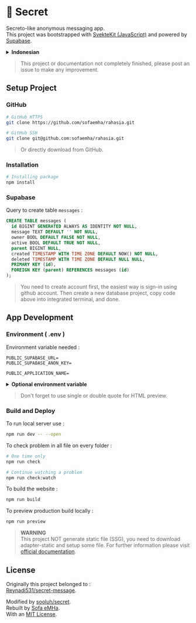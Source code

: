 # :eyes: Secret

Secreto-like anonymous messaging app.<br>
This project was bootstrapped with [SvekteKit (JavaScript)](https://kit.svelte.dev/) and powered by [Supabase](https://supabase.io/).

<details>
  <summary><b>Indonesian</b></summary>
    Pengirim pesan anonim mirip <a href="https://secreto.site/">secreto</a>.
    Aplikasi ini menggunakan framework <a href="https://kit.svelte.dev/">SvelteKit (JavaScript)</a> yang didukung basisdata <a href="https://supabase.io/">Supabase</a>.
    Proyek ini terinspirasi dari <a href="https://github.com/sooluh/secret"><code>@sooluh/secret</code></a>, dan orisinal milik <a href="https://github.com/Reynadi531/secret-message"><code>@Reynadi531/secret-message</code></a>.
</details>

> This project or documentation not completely finished, please post an issue to make any improvement.

## Setup Project

### GitHub

```bash
# GitHub HTTPS
git clone https://github.com/sofaemha/rahasia.git
```
```bash
# GitHub SSH
git clone git@github.com:sofaemha/rahasia.git
```
> Or directly download from GitHub.

### Installation

```bash
# Installing package
npm install
```

### Supabase

Query to create table `messages` :

```sql
CREATE TABLE messages (
  id BIGINT GENERATED ALWAYS AS IDENTITY NOT NULL,
  message TEXT DEFAULT '' NOT NULL,
  owner BOOL DEFAULT FALSE NOT NULL,
  active BOOL DEFAULT TRUE NOT NULL,
  parent BIGINT NULL,
  created TIMESTAMP WITH TIME ZONE DEFAULT NOW() NOT NULL,
  deleted TIMESTAMP WITH TIME ZONE DEFAULT NULL NULL,
  PRIMARY KEY (id),
  FOREIGN KEY (parent) REFERENCES messages (id)
);
```
> You need to create account first, the easiest way is sign-in using github account. Then create a new database project, copy code above into integrated terminal, and done.

## App Development

### Environment ( .env )
Environment variable needed :

```
PUBLIC_SUPABASE_URL=
PUBLIC_SUPABASE_ANON_KEY=

PUBLIC_APPLICATION_NAME=
```

<details>
  <summary><b>Optional environment variable</b></summary>
  <br>

  ```
  PUBLIC_APPLICATION_TITLE=
  PUBLIC_META_APPLICATION_DESCRIPTION=
  PUBLIC_META_APPLICATION_KEYWORD=

  PUBLIC_APPLICATION_DESCRIPTION=
  PUBLIC_APPLICATION_ANALYTICS=
  ```

</details>

> Don't forget to use single or double quote for HTML preview.

### Build and Deploy

To run local server use :
```bash
npm run dev -- --open
```

To check problem in all file on every folder :
```bash
# One time only
npm run check
```
```bash
# Continue watching a problem
npm run check:watch
```

To build the website :
```bash
npm run build
```

To preview production build locally :
```bash
npm run preview
```

> **WARNING** <br>
> This project NOT generate static file (SSG), you need to download adapter-static and setup some file. For further information please visit [official documentation](https://kit.svelte.dev/docs/adapter-static).

## License
Originally this project belonged to :<br>
[Reynadi531/secret-message](https://github.com/Reynadi531/secret-message).<br>

Modified by [sooluh/secret](https://github.com/sooluh/secret).<br>
Rebuilt by [Sofa eMHa](https://github.com/sofaemha).<br>
With an [MIT License](./LICENSE).


